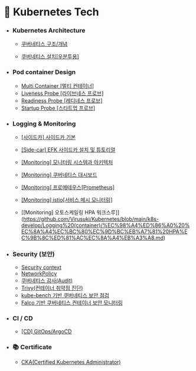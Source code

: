 # :rocket: Kubernetes Tech


- ### Kubernetes Architecture
  - [쿠버네티스 구조/개념](https://github.com/Virusuki/Kubernetes/blob/main/k8s-develop/Kubernetes%20Architecture/Kubernetes%20%EA%B0%9C%EB%85%90%EA%B3%BC%20%EA%B5%AC%EC%A1%B0.md)
  
  - [쿠버네티스 설치[우분투용]](https://github.com/Virusuki/Kubernetes/blob/main/k8s-develop/Kubernetes%20Architecture/Kubernetes%20Install%20(ubuntu).md)

- ### Pod container Design
  - [Multi Container [멀티 컨테이너]](https://github.com/Virusuki/Kubernetes/blob/main/k8s-develop/Pod-Container%20Design/Multi-container.md)
  - [Liveness Probe [라이브네스 프로브]](https://github.com/Virusuki/Kubernetes/blob/main/k8s-develop/Pod-Container%20Design/Liveness%20Probe.md)
  - [Readiness Probe [레디네스 프로브]](https://github.com/Virusuki/Kubernetes/blob/main/k8s-develop/Pod-Container%20Design/Readiness%20Probe.md)
  - [Startup Probe [스타트업 프로브]](https://github.com/Virusuki/Kubernetes/blob/main/k8s-develop/Pod-Container%20Design/Startup%20Probe.md)

- ### Logging & Monitoring
  - [[사이드카] 사이드카 기본](https://github.com/Virusuki/Kubernetes/blob/main/k8s-develop/Logging%20(container)/Side-car%20(%EA%B8%B0%EB%B3%B8).md)
  - [[Side-car] EFK 사이드카 설치 및 튜토리얼](https://github.com/Virusuki/Kubernetes/blob/main/k8s-develop/Logging%20(container)/EFK%20%EC%82%AC%EC%9D%B4%EB%93%9C%EC%B9%B4%20%EC%84%A4%EC%B9%98%20%EB%B0%8F%20%ED%8A%9C%ED%86%A0%EB%A6%AC%EC%96%BC.md)
  - [[Monitoring] 모니터링 시스템과 아키텍처](https://github.com/Virusuki/Kubernetes/blob/main/k8s-develop/Logging%20(container)/%EC%BF%A0%EB%B2%84%EB%84%A4%ED%8B%B0%EC%8A%A4%20%EB%AA%A8%EB%8B%88%ED%84%B0%EB%A7%81%20%EC%8B%9C%EC%8A%A4%ED%85%9C%EA%B3%BC%20%EC%95%84%ED%82%A4%ED%85%8D%EC%B2%98.md)
  - [[Monitoring] 쿠버네티스 대시보드](https://github.com/Virusuki/Kubernetes/blob/main/k8s-develop/Logging%20(container)/%EC%BF%A0%EB%B2%84%EB%84%A4%ED%8B%B0%EC%8A%A4%20%EB%8C%80%EC%8B%9C%EB%B3%B4%EB%93%9C.md)

  - [[Monitoring] 프로메테우스[Prometheus]](https://github.com/Virusuki/Kubernetes/blob/main/k8s-develop/Logging%20(container)/Prometheus%20&%20Grafana(%EB%A6%AC%EC%86%8C%EC%8A%A4%20%EB%AA%A8%EB%8B%88%ED%84%B0%EB%A7%81).md)

  - [[Monitoring] istio[서비스 메시 모니터링]](https://github.com/Virusuki/Kubernetes/blob/main/k8s-develop/Logging%20(container)/Istio(%EB%84%A4%ED%8A%B8%EC%9B%8C%ED%81%AC%20%EB%A9%94%EC%8B%9C%20%EB%AA%A8%EB%8B%88%ED%84%B0%EB%A7%81).md)

  - [[Monitoring] 오토스케일링 HPA 워크스루]](https://github.com/Virusuki/Kubernetes/blob/main/k8s-develop/Logging%20(container)/%EC%98%A4%ED%86%A0%20%EC%8A%A4%EC%BC%80%EC%9D%BC%EB%A7%81%20HPA%EC%9B%8C%ED%81%AC%EC%8A%A4%EB%A3%A8.md)
  

- ### Security (보안)
  - [Security context](https://github.com/Virusuki/Kubernetes/blob/main/k8s-develop/Security%20(%EB%B3%B4%EC%95%88)/Security%20Context.md)
  - [NetworkPolicy](https://github.com/Virusuki/Kubernetes/blob/main/k8s-develop/Security%20(%EB%B3%B4%EC%95%88)/NetworkPolicy.md)
  - [쿠버네티스 감사(Audit)](https://github.com/Virusuki/Kubernetes/blob/main/k8s-develop/Security%20(%EB%B3%B4%EC%95%88)/%EC%BF%A0%EB%B2%84%EB%84%A4%ED%8B%B0%EC%8A%A4%20%EA%B0%90%EC%82%AC(Audit)%20%EA%B8%B0%EB%8A%A5.md)
  - [Trivy(컨테이너 취약점 진단)](https://github.com/Virusuki/Kubernetes/blob/main/k8s-develop/Security%20(%EB%B3%B4%EC%95%88)/Trivy%20(%EC%BB%A8%ED%85%8C%EC%9D%B4%EB%84%88%20%EC%B7%A8%EC%95%BD%EC%A0%90%20%EC%A7%84%EB%8B%A8).md)
  - [kube-bench 기반 쿠버네티스 보안 점검](https://github.com/Virusuki/Kubernetes/blob/main/k8s-develop/Security%20(%EB%B3%B4%EC%95%88)/kube-bench%20%EA%B8%B0%EB%B0%98%20%EC%BF%A0%EB%B2%84%EB%84%A4%ED%8B%B0%EC%8A%A4%20%EB%B3%B4%EC%95%88%20%EC%A0%90%EA%B2%80.md)
  - [Falco 기반 쿠버네티스 컨테이너 보안 모니터링](https://github.com/Virusuki/Kubernetes/blob/main/k8s-develop/Security%20(%EB%B3%B4%EC%95%88)/Falco%20%EA%B8%B0%EB%B0%98%20%EC%BF%A0%EB%B2%84%EB%84%A4%ED%8B%B0%EC%8A%A4%20%EC%BB%A8%ED%85%8C%EC%9D%B4%EB%84%88%20%EB%B3%B4%EC%95%88%20%EB%AA%A8%EB%8B%88%ED%84%B0%EB%A7%81.md)

- ### CI / CD
  - [[CD] GitOps/ArgoCD](https://github.com/Virusuki/Kubernetes/blob/main/k8s-develop/CI%20%26%20CD/Gitops-ArgoCD.md)


- ### :books: Certificate
  - [CKA(Certified Kubernetes Administrator)](https://github.com/Virusuki/Kubernetes/blob/main/CKA/CKA.md)
